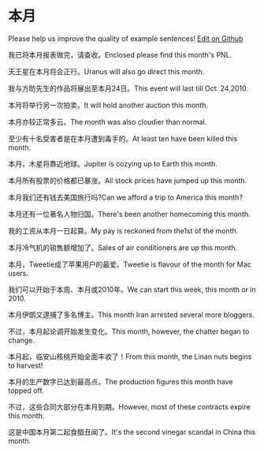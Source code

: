 # 本月

Please help us improve the quality of example sentences! [Edit on Github](https://github.com/jiyushe/jiyu-example-sentence-source/blob/main/chinese/benyue_1.md)

<p><span class="chinese">我已将本月报表做完，请查收。</span><span class="english">Enclosed please find this month's PNL.</span></p>

<p><span class="chinese">天王星在本月将会正行。</span><span class="english">Uranus will also go direct this month.</span></p>

<p><span class="chinese">我与方昉先生的作品将展出至本月24日。</span><span class="english">This event will last till Oct. 24,2010.</span></p>

<p><span class="chinese">本月将举行另一次拍卖。</span><span class="english">It will hold another auction this month.</span></p>

<p><span class="chinese">本月亦较正常多云。</span><span class="english">The month was also cloudier than normal.</span></p>

<p><span class="chinese">至少有十名受害者是在本月遭到毒手的。</span><span class="english">At least ten have been killed this month.</span></p>

<p><span class="chinese">本月，木星将靠近地球。</span><span class="english">Jupiter is cozying up to Earth this month.</span></p>

<p><span class="chinese">本月所有股票的价格都已暴涨。</span><span class="english">All stock prices have jumped up this month.</span></p>

<p><span class="chinese">本月我们还有钱去美国旅行吗?</span><span class="english">Can we afford a trip to America this month?</span></p>

<p><span class="chinese">本月还有一位著名人物归国。</span><span class="english">There's been another homecoming this month.</span></p>

<p><span class="chinese">我的工资从本月一日起算。</span><span class="english">My pay is reckoned from the1st of the month.</span></p>

<p><span class="chinese">本月冷气机的销售额增加了。</span><span class="english">Sales of air conditioners are up this month.</span></p>

<p><span class="chinese">本月，Tweetie成了苹果用户的最爱。</span><span class="english">Tweetie is flavour of the month for Mac users.</span></p>

<p><span class="chinese">我们可以开始于本周、本月或2010年。</span><span class="english">We can start this week, this month or in 2010.</span></p>

<p><span class="chinese">本月伊朗又逮捕了多名博主。</span><span class="english">This month Iran arrested several more bloggers.</span></p>

<p><span class="chinese">不过，本月起论调开始发生变化。</span><span class="english">This month, however, the chatter began to change.</span></p>

<p><span class="chinese">本月起，临安山核桃开始全面丰收了！</span><span class="english">From this month, the Linan nuts begins to harvest!</span></p>

<p><span class="chinese">本月的生产数字已达到最高点。</span><span class="english">The production figures this month have topped off.</span></p>

<p><span class="chinese">不过，这些合同大部分在本月到期。</span><span class="english">However, most of these contracts expire this month.</span></p>

<p><span class="chinese">这是中国本月第二起食醋丑闻了。</span><span class="english">It's the second vinegar scandal in China this month.</span></p>

